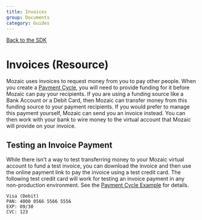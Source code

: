 ```yaml
---
title: Invoices
group: Documents
category: Guides
---
```


[Back to the SDK](../index.md)

# Invoices (Resource)

Mozaic uses invoices to request money from you to pay other people. When you create a [Payment Cycle](PaymentCycles.md), you will need to provide funding for it before Mozaic can pay your recipients. If you are using a funding source like a Bank Account or a Debit Card, then Mozaic can transfer money from this funding source to your payment recipients. If you would prefer to manage this payment yourself, Mozaic can send you an invoice instead. You can then work with your bank to wire money to the virtual account that Mozaic will provide on your invoice. 

## Testing an Invoice Payment

While there isn't a way to test transferring money to your Mozaic virtual account to fund a test invoice, you can download the invoice and then use the online payment link to pay the invoice using a test credit card. The following test credit card will work for testing an invoice payment in any non-production environment. See the [Payment Cycle Example](https://github.com/mozaic-io/sdk-node/tree/master/examples/payment-cycles) for details.

```
Visa (Debit)
PAN: 4000 0566 5566 5556 
EXP: 09/30 
CVC: 123
```